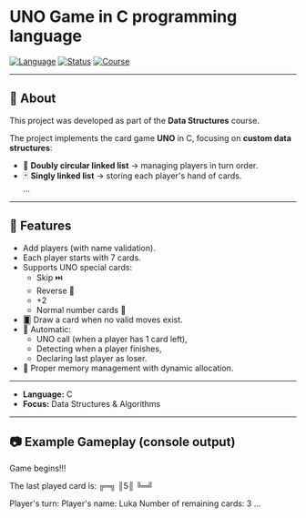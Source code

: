 # UNO Game in C programming language

[![Language](https://img.shields.io/badge/language-C-blue.svg)](https://en.wikipedia.org/wiki/C_(programming_language))
[![Status](https://img.shields.io/badge/status-completed-brightgreen.svg)]()
[![Course](https://img.shields.io/badge/course-Data%20Structures-orange.svg)]()

---

## 📌 About
This project was developed as part of the **Data Structures** course.

The project implements the card game **UNO** in C, focusing on **custom data structures**:
- 🔄 **Doubly circular linked list** → managing players in turn order.  
- 🃏 **Singly linked list** → storing each player's hand of cards.  
  ...

---

## 🚀 Features
- Add players (with name validation).  
- Each player starts with 7 cards.  
- Supports UNO special cards:
  - Skip ⏭️  
  - Reverse 🔁  
  - +2  
  - Normal number cards 🔢  
- 🂠 Draw a card when no valid moves exist.  
- 🤚 Automatic:
  - UNO call (when a player has 1 card left),  
  - Detecting when a player finishes,  
  - Declaring last player as loser.  
- 🧹 Proper memory management with dynamic allocation.  

---
- **Language:** C  
- **Focus:** Data Structures & Algorithms  
---

## 📷 Example Gameplay (console output)

Game begins!!!

The last played card is:
╔═╗
║5║
╚═╝

Player's turn:
Player's name: Luka
Number of remaining cards: 3
...
